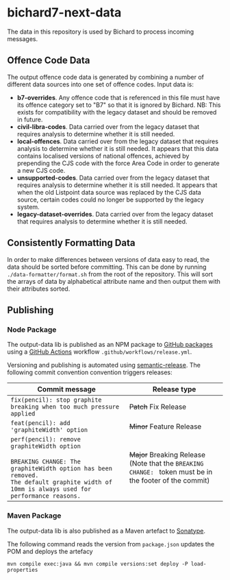 # bichard7-next-data

The data in this repository is used by Bichard to process incoming messages.

## Offence Code Data

The output offence code data is generated by combining a number of different data sources into one set of offence codes. Input data is:

- **b7-overrides**. Any offence code that is referenced in this file must have its offence category set to "B7" so that it is ignored by Bichard. NB: This exists for compatibility with the legacy dataset and should be removed in future.
- **civil-libra-codes**. Data carried over from the legacy dataset that requires analysis to determine whether it is still needed.
- **local-offences**. Data carried over from the legacy dataset that requires analysis to determine whether it is still needed. It appears that this data contains localised versions of national offences, achieved by prepending the CJS code with the force Area Code in order to generate a new CJS code.
- **unsupported-codes**. Data carried over from the legacy dataset that requires analysis to determine whether it is still needed. It appears that when the old Listpoint data source was replaced by the CJS data source, certain codes could no longer be supported by the legacy system.
- **legacy-dataset-overrides**. Data carried over from the legacy dataset that requires analysis to determine whether it is still needed.

## Consistently Formatting Data

In order to make differences between versions of data easy to read, the data should be sorted before committing. This can be done by running `./data-formatter/format.sh` from the root of the repository. This will sort the arrays of data by alphabetical attribute name and then output them with their attributes sorted.

## Publishing

### Node Package

The output-data lib is published as an NPM package to [GitHub packages](https://github.com/features/packages) using a [GitHub Actions](https://github.com/features/actions) workflow `.github/workflows/release.yml`.

Versioning and publishing is automated using [semantic-release](https://github.com/semantic-release/semantic-release). The following commit convention convention triggers releases:

| Commit message                                                                                                                                                                                   | Release type                                                                                                    |
| ------------------------------------------------------------------------------------------------------------------------------------------------------------------------------------------------ | --------------------------------------------------------------------------------------------------------------- |
| `fix(pencil): stop graphite breaking when too much pressure applied`                                                                                                                             | ~~Patch~~ Fix Release                                                                                           |
| `feat(pencil): add 'graphiteWidth' option`                                                                                                                                                       | ~~Minor~~ Feature Release                                                                                       |
| `perf(pencil): remove graphiteWidth option`<br><br>`BREAKING CHANGE: The graphiteWidth option has been removed.`<br>`The default graphite width of 10mm is always used for performance reasons.` | ~~Major~~ Breaking Release <br /> (Note that the `BREAKING CHANGE: ` token must be in the footer of the commit) |

### Maven Package

The output-data lib is also published as a Maven artefact to [Sonatype](https://s01.oss.sonatype.org).

The following command reads the version from `package.json` updates the POM and deploys the artefacy

`mvn compile exec:java && mvn compile versions:set deploy -P load-properties`
